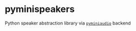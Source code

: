 # pyminispeakers
Python speaker abstraction library via [`pyminiaudio`](https://github.com/dr-soft/miniaudio/) backend
